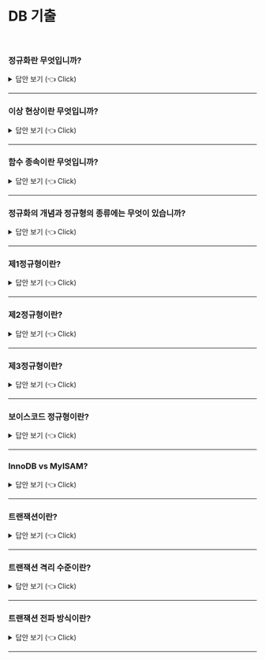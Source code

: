 # DB 기출
<br>

### 정규화란 무엇입니까?

<details>
   <summary> 답안 보기 (👈 Click)</summary>
<br />

[참고: 데이터베이스 개론 p.330]

+ 8장에서는 관계 데이터 모델에 기반을 두고 데이터베이스를 설계하는 방법 중 
E-R 모델과 릴레이션 변환 규칙을 이용하는 방법을 살펴보았다

이 장에서는 정규화를 이용해 데이터베이스를 설계하는 방법에 대해 소개한다
정규화는 데이터베이스를 설계한 후 설계 결과물을 검증하기 위해 사용하기도 한다
앞에서도 언급했듯이, 두 설계 방법은 데이터베이스 설계 결과물이 비슷한 수준을
유지하므로 상황에 따라 적절한 방법을 선택하면 된다

데이터베이스를 잘못 설계하면 불필요한 데이터 중복이 발생하여 릴레이션에 대한 데이터의 삽입, 수정, 삭제 연산을 수행할 때 부작용이 발생할 수 있다. 이러한 부작용을 이상 현상이라 한다
이상 현상을 제거하면서 데이터베이스를 올바르게 설계해나가는 과정이 정규화다
정규화의 필요성과 방법을 구체적으로 알아보기에 앞서 먼저 이상 현상을 종류별로 자세히 알아보자
</details>

-----------------------

### 이상 현상이란 무엇입니까?

<details>
   <summary> 답안 보기 (👈 Click)</summary>

[참고: 데이터베이스 개론 p.330]

+ 
1) 이상 현상의 종류
- 이상 현상에는 [그림 9-1]과 같이 삽입 이상, 갱신 이상, 삭제 이상이 있다
   삽입 이상 - 새 데이터를 삽입하기 위해 불필요한 데이터도 함께 삽입해야 하는 문제
   갱신 이상 - 중복 투플 중 일부만 변경하여 데이터가 불일치하게 되는 모순의 문제
   삭제 이상 - 투플을 삭제하면 꼭 필요한 데이터까지 함께 삭제되는 데이터 손실의 문제

 [그림 9-2]의 이벤트 참여 릴레이션을 이용해 잘못 설계된 릴레이션에서 발생할 수 있는
 이상 현상을 살펴보고, 이를 통해 이상 현상의 개념을 이해해보자. 

[그림 9-2]의 이벤트참여 릴레이션은 고객들이 이벤트에 참여한 결과를 저장하고 있는 릴레이션이다. 고객에 대한 정보인 고객아이디, 고객이름, 등급과 고객이 참여한 이벤트에 대한 정보인 이벤트번호, 당첨여부를 포함하고 있다. 
한 고객이 여러 이벤트에 참여할 수 있으므로 고객아이디만으로는 투플을 유일하게 식별할 수 없다.
그러므로 고객아이디와 이벤트번호 속성을 함께 사용하여 이벤트참여 릴레이션의 기본키를 구성한다. 

고객 한 명이 여러 이벤트에 참여할 수 있으므로 이벤트참여 릴레이션에는 동일한 고객의 
이름과 등급이 여러 번 나타날 수 있다.
예를 들어, 아이디가 apple인 고객은 3개의 이벤트에 참여하므로
고객의 이름과 등급이 이벤트참여 릴레이션에 세 번 저장된다.
이렇게 동일한 데이터가 여러 번 중복되어 저장되면 저장 공간을 낭비할 뿐 아니라
릴레이션에 데이터를 삽입, 수정,삭제 할 때 삽입,갱신, 삭제 이상 현상이 발생할 수 있다 

1)삽입 이상
- 릴레이션에 새 데이터를 삽입하기 위해 원치 않는 불필요한 데이터도 함께 삽입해야 하는 문제를 삽입 이상이라 한다
  예를 들어, 아이디가 melon이고, 이름이 성원용, 등급이 gold인 신규 고객이 회원으로 가입하여, [그림 9-2]의 이벤트참여 릴레이션에 이 고객에 대한 데이터를 삽입해야 한다고 해보자.
  이 고객이 참여한 이벤트가 아직 업삳면 이벤트참여 릴레이션에 이 고객에 대한 데이터를 삽입할 수 없다. 이벤트참여 릴레이션의 기본키가 고객아이디와 이벤트번호 속성이고,
  기본키를 구성하는 속성은 널 값을 가질 수 없다는 제약이 존재하기 때문이다. 
  즉, 고객아이디와 참여한 이벤트번호가 모두 존재해야 이벤트참여 릴레이션에 새 고객의 데이터를 삽입할 수 있다. 따라서 성원용 고객에 대한 데이터를 이벤트참여 릴레이션에 삽입하려면 실제로 참여하지 않은 임시 이벤트번호를 삽입해야 하므로 이벤트참여 릴레이션에는 삽입 이상이 발생하게 된다. 

2) 갱신 이상
- 릴레이션의 중복된 투플들 중 일부만 수저앟여 데이터가 불일치하게 되는 모순이 발생하는 것을 
   갱신 이상이라한다. [그림9-2]의 이벤트참여 릴레이션에는 아이디가 apple인 고객에 대한 
   투플이 3개 존재하여, 고객아이디, 고객이름, 등급 속성의 값이 중복되어 있다. 
   아이디가 apple인 고객의 등급이 gold에서 vip로 변경된다면, 이벤트참여 릴레이션에서 
   apple 고객에 대한 투플 3개의 등급 속성 값이 모두 수정되어야 한다. 
   그렇지 않고 [그림9-2]와 같이 2개의 투플만 등급이 수정되면 apple 고객이 서로 다른 등급을 가지는 모순이 생겨 갱신 이상이 발생하게 된다 

3) 삭제 이상
- 릴레이션에서 투플을 삭제하면 꼭 필요한 데이터까지 함께 삭제하여 데이터가  손실되는 
  연쇄 삭제 현상을 삭제 이상이라 한다. 

아이디가 orange인 고객이 이벤트 참여를 취소하여 [그림 9-2]의 이벤트참여 릴레이션에서 관련된 투플을 삭제해야 한다면, [그림 9-5]와 같이 하나의 투플만 삭제하면 된다.
그런데 이 투플은 아이디가 orange인 고객이 참여하고 있는 이벤트에 대한 정보만 가지고 있는 것이 아니라, 해당 고객에 대한 정보인 고객아이디, 고객이름, 등급에 대한 정보도 유일하게 가지고 있다. 
따라서 이 투플이 삭제되면 이벤트 참여와 관련이 없음에도 불구하고 해당 고객에 대한 고객아이디, 고객이름, 등급 데이터까지 원치 않게 손실되는 삭제 이상이 발생하게 된다. 

[그림 9-2]의 이벤트참여 릴레이션에 여러 이상 현상이 발생하는 이유는 무엇일까?
관련이 없는 데이터, 즉 관련 없는 속성들을 하나의 릴레이션에 모아 두고 있기 때문이다.
이상 현상이 발생하지 않도록 하려면, 관련 있는 속성들로만 릴레이션을 구성해야 하는데,
이를 위해 필요한 것이 정규화다.

정규화는 이상 현상이 발생하지 않도록, 릴레이션을 관련이 있는 속성들로만 구성하기 위해 릴레이션을 분해하는 과정이다. 정규화를 통해 릴레이션 설계를 올바르게 완성할 수 있다. 

정규화를 수행하려면 먼저 릴레이션을 구성하는 속성들 간의 관련성을 판단할 수 있어야 한다.
정규화 과정에서 고려해야 하는 속성들 간의 관련성을 함수적 종속성이라고 한다.

일반적으로 릴레이션에 함수적 종속성이 하나 존재하도록 정규화를 통해 릴레이션을 분해한다.
그러므로 정규화를 본격적으로 살펴보기에 앞서 다음 절에서 함수적 종속성의 의미와 
함수적 종속성을 판단하는 방법부터 알아보자. 



</details>

-----------------------

### 함수 종속이란 무엇입니까?

<details>
   <summary> 답안 보기 (👈 Click)</summary>
<br />

[참고: 데이터베이스 개론 p.335]

+ 하나의 릴레이션을 구성하는 속성들읠 부분 집합을 X와 Y라 할 때,
어느 시점에서든 릴레이션 내의 모든 투플에서 X값에 대한 Y값이 항상 하나면
"X가 Y를 함수적으로 결정한다" 또는 "Y가 X에 함수적으로 종속되어 있다"라고 한다

함수 종속 관계는 X->Y로 표현하고, X를 결정자, Y를 종속자라고 한다

[그림 9-7]의 고객 릴레이션을 대상으로 속성 간의 함수 종속 관계를 판단해보자.

[그림 9-7]의 고객 릴레이션에서 각 고객아이디 속성 값에 대응되는 고객이름 속성과
등급 속성의 값이 단 하나이므로, 고객 아이디가 고객이름과 등급을 결정한다고 볼 수 있다.
예를 들어, 고객아이디가 apple인 고객은 이름이 정소화, 등급이 gold인 한 사람박에 없다.
그러므로 고객 릴레이션에서 고객이름과 등급 속성은 고객아이디 속성에 함수적으로 종속되어 있어,
고객아이디는 결정자가 되고 고객이름과 등급은 종속자가 된다. 

고객 릴레이션에 존재하는 함수 종속 관계는 다음과 같이 기호로 표현할 수 있다
하나의 릴레이션을 구성하는 속성들 간의 함수 종속 관계를 도식화하여 표현할 수 있다
이를 함수 종속 다이어그램이라고 하는데, 함수 종속 다이어그램은 복잡한 함수 종속 관계를 더 직관적으로 이해하는 데 도움이 된다.
예로 제시한 고객 릴레이션의 함수 종속 다이어그램은 [그림 9-9]와 같다 

함수 종속 관계를 판단할 때 유의할 점은, 현재 시점에 릴레이션에 포함된 속성 값만으로 판단하면 안된다는 것이다. 릴레이션에서 속성 값은 계속 변할 수 있기 때문에 속성 자체가 가지고 있는 특성과 의미를 기반으로 판단해야 한다. 

[그림 9-7]의 고객 릴레이션에서 함수 종속 관계를 판단할 때도 마찬가지다.
고객 릴레이션에 현재 저장되어 있는 속성 값이 아닌 속성 자체의 특성을 고려하여 함수 종속 관계를 판단해야 한다. 고객 릴레이션에서 고객아이디는 고객을 구별해주는 기본키 속성이기 때문에 아이디가 같은 서로 다른 고객이 존재할 수 없다.
그러므로, 고객아이디가 정해지면 오직 하나의 고객 이름과 등급이 결정된다.

일반적으로 투플을 유일하게 구별하는 기본키와 후보키는 그 특성 때문에 릴레이션을 구성하는 다른 모든 속성들을 함수적으로 결정한다.
하지만 이러한 특성으로 인해 함수 종속 관계 X->Y에서 기본키나 후보키만 결정자인 X가 될 수 있는 것은 아니다. 기본키나 후보키가 아니더라도 속성 Y값을 유일하게 결정하는 속성 X는 함수 종속 관계에서 모두 결정자가 될 수 있다.
물론 릴레이션 내의 여러 투플에서 속성 X 값이 같으면 이 값과 연관된 속성 Y 값도 모두 같아야
결정자로 인정받을 수 있다. 

[그림 9-10]의 이벤트참여 릴레이션을 대상으로 좀 더 복잡한 속성들 간의 함수 종속 관계를 판단해보자. 

[그림 9-10]의 이벤트참여 릴레이션에서는 고객 아이디가 고객 이름을 유일하게 결정한다.
고객아이디가 같으면 모든 투플에서 고객이름이 반드시 같은 값을 가지기 때문이다.
그러므로 고객이름은 고객아이디에 종속되어 있어, 고객아이디가 결정자가 되고 고객이름이 종속자가 된다.

그리고 기본키인 {고객아이디, 이벤트번호} 속성 집합은 당첨여부 속성을 유일하게 결정한다.
아이디가 apple인 고객이 참여한 E001 이벤트의 당첨여부는 Y만 존재하기 때문이다.

그러므로 당첨여부는 {고객아이디, 이벤트번호}에 종속되어 있어, {고객아이디, 이벤트번호}가 결정자가 되고 당첨여부가 종속자가 된다. 물론 당첨여부뿐 아니라 고객이름도 기본키인 {고객아이디, 이벤트번호}에 종속되어 있다. 

이벤트참여 릴레이션에 존재하는 함수 종속 관계를 기호로 표현하면 다음과 같다. 

이벤트참여 릴레이션에 존재하는 함수 종속 관계에서 
{고객아이디, 이벤트번호}에 종속되어 있는 고객 이름은 {고객아이디, 이벤트번호}의 일부분인 고객아이디에도 종속되어 있다.
이런 경우, 고객 이름 속성이 {고객아이디, 이벤트번호} 속성 집합에 부분 함수 종속되었다고 한다. 

반면, 당첨여부 속성은 {고객아이디, 이벤트번호}의 일부분이 아닌 속성 집합 전체에 종속되어 있다.
이런 경우에는 당첨여부 속성이 {고객아이디, 이벤트번호} 속성 집합에 완전 함수 종속되었다고 한다.

완전 함수 종속은 릴레이션에서 속성 집합 Y가 속성 집합 X에 함수적으로 종속되어 있지만,
속성 집합 X 전체에 종속된 것이지 일부분에 종속된 것이 아님을 의미한다. 
이와 반대로 부분 함수 종속은 속성 집합 Y가 속성 집합 X의 전체가 아닌 일부분에도
함수적으로 종속됨을 의미하므로, 부분 함수 종속 관계가 성립하려면 결정자가
여러 개의 속성들로 구성되어 있어야 한다
 
일반적으로 함수 종속이라고 하면 완전 함수 종속을 의미한다.
그러나 정규화를 수행하는 과정에서 릴렐이션이 부분 함수 종속 관계를 포함하고 있는지를 확인하는 경우가 있으므로 부분 함수 종속도 의미를 정확히 이해해둘 필요가 있다. 

[그림 9-10]의 이벤트참여 릴레이션에서 고객이름은 고객아이디에 완전 함수 종속되어 있지만, {고객아이디, 이벤트번호}에는 부분 함수 종속되어 있다. 
그리고 당첨여부는 {고객아이디, 이벤트번호}에 완전 함수 종속되어 있다.

완전 함수 종속과 부분 함수 종속을 모두 포함하는 이벤트참여 릴레이션에 대한 함수 종속 다이어그램은 [그림 9-12]와 같다. 

릴레이션에 존재하는 함수 종속 관계에서는 결정자와 종속자가 같거나, 결정자가 종속자를 포함하는 것처럼 당연한 함수 종속 관계는 고려하지 않는다. 예를 들어, 이벤트참여 릴레이션에 존재하는 다음과 같은 함수 종속 관계는 당연하게 판단되는 함수 종속 관계이므로 제외한다. 
  
</details>

-----------------------

### 정규화의 개념과 정규형의 종류에는 무엇이 있습니까?

<details>
   <summary> 답안 보기 (👈 Click)</summary>
<br />

[참고: 데이터베이스 개론 p.339]

+ 

함수 종속성을 이용하여 릴레이션을 연관성이 있는 속성들로만 구성되도록 분해해서,
이상 현상이 발생하지 않는 올바른 릴레이션으로 만들어나가는 과정을
정규화라고 한다.
정규화의 기본 목표는 관련이 없는 함수 종속성을 별개의 릴레이션으로 표현하는 것이다.

릴레이션이 정규화된 정도는 정규형으로 표현한다. 정규형은 크게 기본 정규형과 
고급 정규형으로 나뉜다.
기본 정규형에는 제1정규형, 제2정규형, 제3정규형, 보이스/코드 정규형이 있고,
고급 정규형에는 제4정규형, 제5정규형이 있다. 

각 정규형마다 만족시켜야 하는 제약조건이 존재한다.
릴레이션이 특정 정규형의 제약 조건을 만족하면 릴레이션이 해당 정규형에 속한다고 표현한다.
정규형의 차수가 높아질수록 요구되는 제약조건이 많아지고 엄격해진다.
일반적으로 차수가 높은 정규형에 속하는 릴레이션일수록
데이터 중복이 줄어 데이터 중복에 의한 이상 현상이 발생하지 않는 바람직한 릴레이션일 수 있다.
하지만 모든 릴레이션이 제5정규형에 속해야 되는 것은 아니므로,
릴레이션의 특성을 고려해서 적합한 정규형을 선택해야 한다. 

일반적으로 기본 정규형에 속하도록 릴레이션을 정규화하는 경우가 대부분이다.
따라서 기본 정규형의 제약조건은 정확히 파악해둘 필요가 있으므로,
여기서는 기본 정규형을 중심으로 정규화 과정을 알아본다.

정규형들간의 관계를 그림으로 표현하면 다음과 같다.
정규형 중 가장 바깥쪽에 위치하는 제1정규형부터 살펴보자. 
 
</details>

-----------------------

### 제1정규형이란?

<details>
   <summary> 답안 보기 (👈 Click)</summary>
<br />

[참고: 데이터베이스 개론 p.340]

+ 

 
</details>

-----------------------

### 제2정규형이란?

<details>
   <summary> 답안 보기 (👈 Click)</summary>
<br />

[참고: 데이터베이스 개론 p.340]

+ 

 
</details>

-----------------------

### 제3정규형이란?

<details>
   <summary> 답안 보기 (👈 Click)</summary>
<br />

[참고: 데이터베이스 개론 p.340]

+ 

 
</details>

-----------------------

### 보이스코드 정규형이란?

<details>
   <summary> 답안 보기 (👈 Click)</summary>
<br />

[참고: 데이터베이스 개론 p.340]

+ 

 
</details>

-----------------------

### InnoDB vs MyISAM?

<details>
   <summary> 답안 보기 (👈 Click)</summary>
<br />

[참고: Real MySQL 1권 p,98]

+ 지금까지 MySQL 엔진의 전체적인 구조를 살펴봤다.
이번 절에서는 MySQL의 스토리지 엔진 가운데 가장 많이 사용되는 InnoDB 스토리지 엔진을 간단히 살펴보자. InnoDB는 MySQL에서 사용할 수 있는 스토리지 엔진 중 거의 유일하게 레코드 기반의 잠금을 제공하며, 그 때문에 높은 동시성 처리가 가능하고 안정적이며 성능이 뛰어나다.
InnoDB의 개략적인 구조는 그림 4.9와 같다. 

그림 4.9는 InnoDB의 아키텍처를 아주 간단히 보여주는데, 각 부분에 관한 자세한 설명은 InnoDB 스토리지 엔진의 주요 특징들과 함께 하나씩 살펴보자. 

1) 프라이머리 키에 의한 클러스터링
- InnoDB의 모든 테이블은 기본적으로 프라이머리 키를 기준으로 클러스터링되어 저장된다. 즉, 프라이머리 키 값의 순서대로 디스크에 저장된다는 뜻이며, 모든 세컨더리 인덱스는 레코드의 주소 대신 프라이머리 키의 값을 논리적인 주소로 사용한다.  프라이머리 키가 클러스터링 인덱스이기 때문에 프라이머리 키를 이용한 레인지 스캔은 상당히 빨리 처리될 수 있다.

- 결과적으로 쿼리의 실행 계획에서 프라이머리 키는 기본적으로 다른 보조 인덱스에 비해 비중이 높게 설정(쿼리의 실행 계획에서 다른 보조 인덱스보다 프라이머리 키가 선택될 확률이 높음)된다.
오라클 DBMS의 IOD(Index Organized Table)과 동일한 구조가 InnoDB에서는 일반적인 테이블의 구조가 되는 것이다. 클러스터 키에 대해서는 8.8절 '클러스터링 인덱스'에서 다시 상세히 다루겠다.

- InnoDB 스토리지 엔진과는 달리 MyISAM 스토리지 엔진에서는 클러스터링 키를 지원하지 않는다.
  그래서 MyISAM 테이블에서는 프라이머리 키와 세컨더리 인덱스는 구조적으로 아무런 차이가 없다.  프라이머리 키는 유니크 제약을 가진 세컨더리 인덱스일뿐이다. 
  그리고 MyISAM 테이블의 프라이머리 키를 포함한 모든 인덱스는 물리적인 레코드의 주소값(ROWID)을 가진다. MyISAM 테이블의 구조와 인덱스에 대해서는 4.3.3절 '데이터 파일과 프라이머리 키(인덱스) 구조'를 참고하자. 


 
</details>

-----------------------


### 트랜잭션이란?

<details>
   <summary> 답안 보기 (👈 Click)</summary>
<br />

[참고: Real MySQL 1권 p.155]

+ 

이번 장에서는 MySQL의 동시성에 영향을 미치는 잠금(Lock)과  트랜잭션, 트랜잭션의 격리 수준(Isolation level)을 살펴보겠다.

트랜잭션은 작업의 완전성을 보장해주는 것이다. 즉, 논리적인 작업 셋을 모두 완벽하게 처리하거나, 처리하지 못할 경우에는 원 상태로 복구해서 작업의 일부만 적용되는 현상(Partial Update)이 발생하지 않게 만들어주는 기능이다.

잠금(Lock)과 트랜잭션은 서로 비슷한 개념 같지만 사실 잠금은 동시성을 제어하기 위한 기능이고 ,트랜잭션은 데이터의 정합성을 보장하기 위한 기능이다. 하나의 회원 정보 레코드를 여러 커넥션에서 동시에 변경하려고 하는데 잠금이 없다면, 하나의 데이터를 여러 커넥션에서 동시에 변경할 수 있게 된다. 결과적으로 해당 레코드의 값은 예측할 수 없는 상태가 된다.
잠금은 여러 커넥션에서 동시에 동일한 자원(레코드나 테이블)을 요청할 경우 순서대로 한 시점에는 하나의 커넥션만 변경할 수 있게 해주는 역할을 한다. 
격리 수준이라는 것은 하나의 트랜잭션 내에서 또는 여러 트랜잭션 간의 작업 내용을 어떻게 공유하고 차단할 것인지를 결정하는 레벨을 의미한다. 

많은 사용자들이 데이터베이스 서버에서 트랜잭션이 개발자에게 얼마나 큰 혜택을 제공하는지를 자주 잊어버리는 것 같다. 지금은 많이 달라졌지만 여전히 MySQL 서버에서는 MyISAM이나 MEMORY 스토리지 엔진이 더 빠르다고 생각하고, InnoDB 스토리지 엔진은 사용하기 복잡하고 번거롭다고 생각하곤 한다. 하지만 사실은 MyISAM이나 MEMORY 같이 트랜잭션을 지원하지 않는 스토리지 엔진의 테이블이 더 많은 고민거리를 만들어 낸다. 

이번 절에서는 트랜잭션을 지원하지 않는 MyISAM과 트랜잭션을 지원하는 InnoDB의 처리 방식 차이를 잠깐 살펴보고자 한다. 그리고  트랜잭션을 사용할 경우 주의할 사항도 함께 살펴보겠다.

1) MySQL에서의 트랜잭션
- 트랜잭션은 꼭 여러 개의 변경 작업을 수행하는 쿼리가 조합됐을 때만 의미 있는 개념은 아니다.
   트랜잭션은 하나의 논리적인 작업 셋에 하나의 쿼리가 있든 두 개 이상의 쿼리가 있든 
   관계없이 논리적인 작업 셋 자체가 100% 적용되거나(COMMIT을 실행했을 때)
   아무것도 적용되지 않아야(ROLLBACK 또는 트랜잭션을 ROLLBACK 시키는 오류가 발생했을 때)
   함을 보장해주는 것이다. 

간단한 예제로 트랜잭션 관점에서 InnoDB 테이블과 MyISAM 테이블의 차이를 살펴보자. 

mysql> CREATE TABLE tab_myisam (fdpk INT NOT NULL, PRIMARY KEY (fdpk)) ENGINE=MyISAM;
mysql> INSERT INTO tab_myisam (fdpk) VALUES (3);

mysql> CREATE TABLE tab_innodb (fdpk INT NOT NULL, PRIMARY KEY (fdpk)) ENGINE = INNODB;
mysql> INSERT INTO tab_innodb (fdpk) VALUES (3);

위와 같이 테스트용 테이블에 각각 레코드를 1건씩 저장한 후 AUTO-COMMIT 모드에서 다음 쿼리 문장을 InnoDB 테이블과 MyISAM 테이블에서 각각 실행해보자.

mysql> SET autocommit=ON;

mysql> INSERT INTO tab_myisam (fdpk) VALUES (1), (2), (3);
mysql> INSERT INTO tab_innodb (fdpk) VALUES (1), (2), (3);

두 개의 스토리지 엔진에서 결과가 어떻게 다를까?
위 쿼리 문장의 테스트 결과는 다음과 같다. 

mysql> INSERT INTO tab_myisam (fdpk) VALUES (1), (2), (3);
ERROR 1062 (23000): Duplicate entry '3' for key 'PRIMARY'

mysql> INSERT INTO tab_innodb (fdpk) VALUES (1), (2), (3);
ERROR 1062 (23000): Duplicate entry '3' for key 'PRIMARY'

mysql> SELECT * FROM tab_myisam;
fdpk
1
2
3

mysql> SELECT * FROM tab_innodb;
fdpk
3

두 INSERT 문장 모두 프라이머리 키 중복 오류로 쿼리가 실패했다.
그런데 두 테이블의 레코드를 조회해보면 MyISAM 테이블에는 오류가 발생했음에도
'1'과 '2'는 INSERT된 상태로 남아 있는 것을 확인할 수 있다.

즉, MyISAM 테이블에 INSERT 문장이 실행되면서 차례대로 '1'과 '2'를 저장하고, 그 다음 '3'을 저장하려고 하는 순간, 중복 키 오류(이미 '3'이 있기 때문)가 발생한 것이다.
하지만 MyISAM 테이블에서 실행되는 쿼리는 이미 INSERT된 '1'과 '2'를 그대로 두고
쿼리 실행을 종료해 버린다. 

MEMORY 스토리지 엔진을 사용하는 테이블도 MyISAM 테이블과 동일하게 작동한다. 
하지만 InnoDB는 쿼리 중 일부라도 오류가 발생하면 전체를 원 상태로 만든다는 트랜잭션의
원칙대로 INSERT 문장을 실행하기 전 상태로 그대로 복구했다.
MyISAM 테이블에서 발생하는 이러한 현상을 부분 업데이트(Partial Update)라고 표현하며,
이러한 부분 업데이트 현상은 테이블 데이터의 정합성을 맞추는데 상당히 어려운 문제를
만들어 낸다. 

어떤 사용자는 (특히 트랜잭션이 선택 사항인 MySQL의 경우) 트랜잭션을 상당히 골치 아픈 기능쯤으로 생각하지만 트랜잭션이란 그만큼 애플리케이션 개발에서 고민해야 할 문제를 줄여주는 아주 필수적인 DBMS의 기능이라는 점을 기억해야 한다. 
 부분 업데이트 현상이 발생하면 실패한 쿼리로 인해 남은 레코드를 다시 삭제하는 재처리 작업이 필요할 수 있다. 실행하는 쿼리가 하나뿐이라면 재처리 작업은 간단할 것이다.
하지만 2개 이상의 쿼리가 실행되는 경우라면 실패에 대한 재처리 작업은 다음 예제와 같이 상당한 고민거리가 될 것이다. 

위 애플리케이션 코드가 장난처럼 작성한 코드 같지만 트랜잭션이 지원되지 않는 MyISAM에 레코드를 INSERT할 때 위와 같이 하지 않으면 방법이 없다. 코드를 이렇게 작성하지 않았다면 부분 업데이트의 결과를 쓰레기 데이터가 테이블에 남아 있을 가능성이 있다. 하지만 위의 코드를 트랜잭션이 지원되는 InnoDB 테이블에서 처리한다고 가정하면 다음과 같은 간단한 코드로 완벽한 구현이 가능하다. 얼마나 깔끔한 코드로 바뀌었는가! 비즈니스 로직 처리로 이미 IF... ELSE... 로 가득한 프로그램 코드에 이런 데이터 클렌징 코드까지 넣어야 한다는 것은 정말 암담한 일일 것이다. 

 
</details>

-----------------------

### 트랜잭션 격리 수준이란?

<details>
   <summary> 답안 보기 (👈 Click)</summary>
<br />

[참고: 데이터베이스 개론 p.340]

+ 

 
</details>

-----------------------

### 트랜잭션 전파 방식이란?

<details>
   <summary> 답안 보기 (👈 Click)</summary>
<br />

[참고: 데이터베이스 개론 p.340]

+ 

 
</details>

-----------------------








